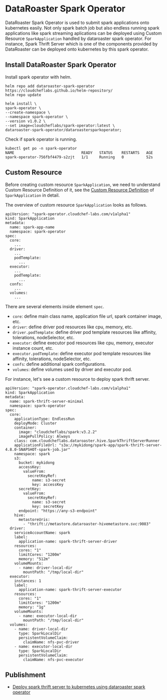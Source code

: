 # DataRoaster Spark Operator

DataRoaster Spark Operator is used to submit spark applications onto kubernetes easily. 
Not only spark batch job but also endless running spark applications like spark streaming aplications can be deployed using Custom Resource `SparkApplication` handled by dataroaster spark operator.
For instance, Spark Thrift Server which is one of the components provided by DataRoaster can be deployed onto kubernetes by this spark operator.

## Install DataRoaster Spark Operator

Install spark operator with helm.
```
helm repo add dataroaster-spark-operator https://cloudcheflabs.github.io/helm-repository/
helm repo update

helm install \
spark-operator \
--create-namespace \
--namespace spark-operator \
--version v1.0.2 \
--set image=cloudcheflabs/spark-operator:latest \
dataroaster-spark-operator/dataroastersparkoperator;
```

Check if spark operator is running.
```
kubectl get po -n spark-operator
NAME                              READY   STATUS    RESTARTS   AGE
spark-operator-756fbf4479-s2zjt   1/1     Running   0          52s
```

## Custom Resource
Before creating custom resource `SparkApplication`, we need to understand Custom Resource Definition of it, 
see the [Custom Resource Definition](https://github.com/cloudcheflabs/dataroaster/blob/master/operators/spark/chart/templates/spark-applications.yaml) of `SparkApplication` in detail.

The overview of custom resource `SparkApplication` looks as follows.
```
apiVersion: "spark-operator.cloudchef-labs.com/v1alpha1"
kind: SparkApplication
metadata:
  name: spark-app-name
  namespace: spark-operator
spec:
  core:
    ...
  driver:
    ...
    podTemplate:
      ...
  executor:
    ...
    podTemplate:
      ...
  confs:
    ...
  volumes:
    ...
```

There are several elements inside element `spec`.
* `core`: define main class name, application file url, spark container image, etc.
* `driver`: define driver pod resources like cpu, memory, etc.
* `driver.podTemplate`: define driver pod template resources like affinity, tolerations, nodeSelector, etc.
* `executor`: define executor pod resources like cpu, memory, executor instance count, etc.
* `executor.podTemplate`: define executor pod template resources like affinity, tolerations, nodeSelector, etc.
* `confs`: define additional spark configurations.
* `volumes`: define volumes used by driver and executor pod.


For instance, let's see a custom resource to deploy spark thrift server.
```
apiVersion: "spark-operator.cloudchef-labs.com/v1alpha1"
kind: SparkApplication
metadata:
  name: spark-thrift-server-minimal
  namespace: spark-operator
spec:
  core:
    applicationType: EndlessRun
    deployMode: Cluster
    container:
      image: "cloudcheflabs/spark:v3.2.2"
      imagePullPolicy: Always
    class: com.cloudcheflabs.dataroaster.hive.SparkThriftServerRunner
    applicationFileUrl: "s3a://mykidong/spark-app/spark-thrift-server-4.8.0-SNAPSHOT-spark-job.jar"
    namespace: spark
    s3:
      bucket: mykidong
      accessKey:
        valueFrom:
          secretKeyRef:
            name: s3-secret
            key: accessKey
      secretKey:
        valueFrom:
          secretKeyRef:
            name: s3-secret
            key: secretKey
      endpoint: "https://any-s3-endpoint"
    hive:
      metastoreUris:
        - "thrift://metastore.dataroaster-hivemetastore.svc:9083"
  driver:
    serviceAccountName: spark
    label:
      application-name: spark-thrift-server-driver
    resources:
      cores: "1"
      limitCores: "1200m"
      memory: "512m"
    volumeMounts:
      - name: driver-local-dir
        mountPath: "/tmp/local-dir"
  executor:
    instances: 1
    label:
      application-name: spark-thrift-server-executor
    resources:
      cores: "1"
      limitCores: "1200m"
      memory: "1g"
    volumeMounts:
      - name: executor-local-dir
        mountPath: "/tmp/local-dir"
  volumes:
    - name: driver-local-dir
      type: SparkLocalDir
      persistentVolumeClaim:
        claimName: nfs-pvc-driver
    - name: executor-local-dir
      type: SparkLocalDir
      persistentVolumeClaim:
        claimName: nfs-pvc-executor
```



## Publishment

* [Deploy spark thrift server to kubernetes using dataroaster spark operator](https://mykidong.medium.com/hive-on-spark-with-spark-operator-9a43ea7ebe06)

